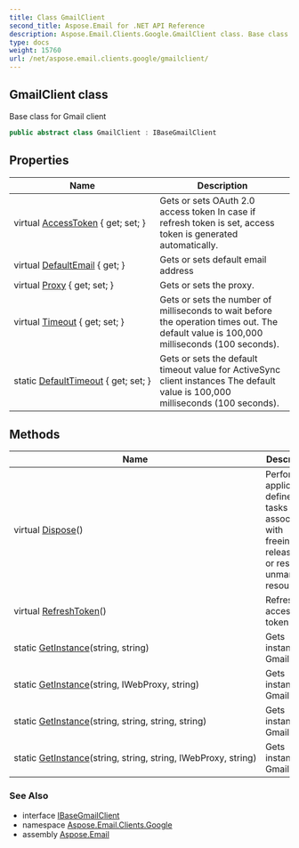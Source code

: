 ```yaml
---
title: Class GmailClient
second_title: Aspose.Email for .NET API Reference
description: Aspose.Email.Clients.Google.GmailClient class. Base class for Gmail client
type: docs
weight: 15760
url: /net/aspose.email.clients.google/gmailclient/
---
```

## GmailClient class

Base class for Gmail client

```csharp
public abstract class GmailClient : IBaseGmailClient
```

## Properties

| Name | Description |
| --- | --- |
| virtual [AccessToken](../../aspose.email.clients.google/gmailclient/accesstoken/) { get; set; } | Gets or sets OAuth 2.0 access token In case if refresh token is set, access token is generated automatically. |
| virtual [DefaultEmail](../../aspose.email.clients.google/gmailclient/defaultemail/) { get; } | Gets or sets default email address |
| virtual [Proxy](../../aspose.email.clients.google/gmailclient/proxy/) { get; set; } | Gets or sets the proxy. |
| virtual [Timeout](../../aspose.email.clients.google/gmailclient/timeout/) { get; set; } | Gets or sets the number of milliseconds to wait before the operation times out. The default value is 100,000 milliseconds (100 seconds). |
| static [DefaultTimeout](../../aspose.email.clients.google/gmailclient/defaulttimeout/) { get; set; } | Gets or sets the default timeout value for ActiveSync client instances The default value is 100,000 milliseconds (100 seconds). |

## Methods

| Name | Description |
| --- | --- |
| virtual [Dispose](../../aspose.email.clients.google/gmailclient/dispose/)() | Performs application-defined tasks associated with freeing, releasing, or resetting unmanaged resources. |
| virtual [RefreshToken](../../aspose.email.clients.google/gmailclient/refreshtoken/)() | Refresh access token |
| static [GetInstance](../../aspose.email.clients.google/gmailclient/getinstance/#getinstance_1)(string, string) | Gets instance of Gmail client |
| static [GetInstance](../../aspose.email.clients.google/gmailclient/getinstance/#getinstance)(string, IWebProxy, string) | Gets instance of Gmail client |
| static [GetInstance](../../aspose.email.clients.google/gmailclient/getinstance/#getinstance_3)(string, string, string, string) | Gets instance of Gmail client |
| static [GetInstance](../../aspose.email.clients.google/gmailclient/getinstance/#getinstance_2)(string, string, string, IWebProxy, string) | Gets instance of Gmail client |

### See Also

* interface [IBaseGmailClient](../ibasegmailclient/)
* namespace [Aspose.Email.Clients.Google](../../aspose.email.clients.google/)
* assembly [Aspose.Email](../../)


